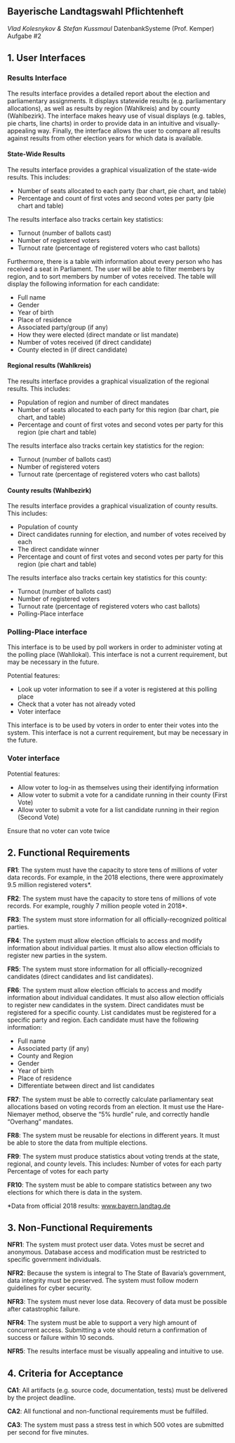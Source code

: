 ## Bayerische Landtagswahl Pflichtenheft
*Vlad Kolesnykov & Stefan Kussmaul*
DatenbankSysteme (Prof. Kemper) Aufgabe #2

## 1. User Interfaces

### Results Interface

The results interface provides a detailed report about the election and parliamentary assignments. It displays statewide results (e.g. parliamentary allocations), as well as results by region (Wahlkreis) and by county (Wahlbezirk). The interface makes heavy use of visual displays (e.g. tables, pie charts, line charts) in order to provide data in an intuitive and visually-appealing way. Finally, the interface allows the user to compare all results against results from other election years for which data is available.

#### State-Wide Results

The results interface provides a graphical visualization of the state-wide results. This includes:

- Number of seats allocated to each party (bar chart, pie chart, and table)
- Percentage and count of first votes and second votes per party (pie chart and table)

The results interface also tracks certain key statistics:

- Turnout (number of ballots cast)
- Number of registered voters
- Turnout rate (percentage of registered voters who cast ballots)

Furthermore, there is a table with information about every person who has received a seat in Parliament. The user will be able to filter members by region, and to sort members by number of votes received. The table will display the following information for each candidate:

- Full name
- Gender
- Year of birth
- Place of residence
- Associated party/group (if any)
- How they were elected (direct mandate or list mandate)
- Number of votes received (if direct candidate)
- County elected in (if direct candidate)

#### Regional results (Wahlkreis)

The results interface provides a graphical visualization of the regional results. This includes:

- Population of region and number of direct mandates
- Number of seats allocated to each party for this region (bar chart, pie chart, and table)
- Percentage and count of first votes and second votes per party for this region (pie chart and table)

The results interface also tracks certain key statistics for the region:

- Turnout (number of ballots cast)
- Number of registered voters
- Turnout rate (percentage of registered voters who cast ballots)

#### County results (Wahlbezirk)

The results interface provides a graphical visualization of county results. This includes:

- Population of county
- Direct candidates running for election, and number of votes received by each
- The direct candidate winner
- Percentage and count of first votes and second votes per party for this region (pie chart and table)

The results interface also tracks certain key statistics for this county:

- Turnout (number of ballots cast)
- Number of registered voters
- Turnout rate (percentage of registered voters who cast ballots)
- Polling-Place interface

### Polling-Place interface

This interface is to be used by poll workers in order to administer voting at the polling place (Wahllokal). This interface is not a current requirement, but may be necessary in the future.

Potential features:

- Look up voter information to see if a voter is registered at this polling place
- Check that a voter has not already voted
- Voter interface

This interface is to be used by voters in order to enter their votes into the system. This interface is not a current requirement, but may be necessary in the future. 

### Voter interface

Potential features:

- Allow voter to log-in as themselves using their identifying information
- Allow voter to submit a vote for a candidate running in their county (First Vote)
- Allow voter to submit a vote for a list candidate running in their region (Second Vote)

Ensure that no voter can vote twice

## 2. Functional Requirements

**FR1**: The system must have the capacity to store tens of millions of voter data records. For example, in the 2018 elections, there were approximately 9.5 million registered voters*.

**FR2**: The system must have the capacity to store tens of millions of vote records. For example, roughly 7 million people voted in 2018*.

**FR3**: The system must store information for all officially-recognized political parties.

**FR4**: The system must allow election officials to access and modify information about individual parties. It must also allow election officials to register new parties in the system.

**FR5**: The system must store information for all officially-recognized candidates (direct candidates and list candidates).

**FR6**: The system must allow election officials to access and modify information about individual candidates. It must also allow election officials to register new candidates in the system. Direct candidates must be registered for a specific county. List candidates must be registered for a specific party and region. Each candidate must have the following information:

- Full name
- Associated party (if any)
- County and Region
- Gender
- Year of birth
- Place of residence
- Differentiate between direct and list candidates

**FR7**: The system must be able to correctly calculate parliamentary seat allocations based on voting records from an election. It must use the Hare-Niemayer method, observe the “5% hurdle” rule, and correctly handle “Overhang” mandates.

**FR8**: The system must be reusable for elections in different years. It must be able to store the data from multiple elections.

**FR9**: The system must produce statistics about voting trends at the state, regional, and county levels. This includes:
Number of votes for each party
Percentage of votes for each party

**FR10**: The system must be able to compare statistics between any two elections for which there is data in the system.

*Data from official 2018 results: www.bayern.landtag.de

## 3. Non-Functional Requirements

**NFR1**: The system must protect user data. Votes must be secret and anonymous. Database access and modification must be restricted to specific government individuals.

**NFR2**: Because the system is integral to The State of Bavaria’s government, data integrity must be preserved. The system must follow modern guidelines for cyber security.

**NFR3**: The system must never lose data. Recovery of data must be possible after catastrophic failure.

**NFR4**: The system must be able to support a very high amount of concurrent access. Submitting a vote should return a confirmation of success or failure within 10 seconds.

**NFR5**: The results interface must be visually appealing and intuitive to use.

## 4. Criteria for Acceptance

**CA1**: All artifacts (e.g. source code, documentation, tests) must be delivered by the project deadline.

**CA2**: All functional and non-functional requirements must be fulfilled.

**CA3**: The system must pass a stress test in which 500 votes are submitted per second for five minutes.
